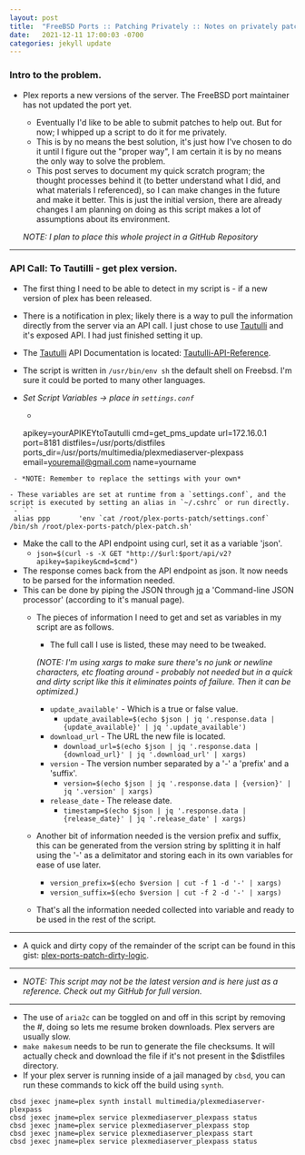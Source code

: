 ```yaml
---
layout: post
title:  "FreeBSD Ports :: Patching Privately :: Notes on privately patching ports"
date:   2021-12-11 17:00:03 -0700
categories: jekyll update
---
```

### Intro to the problem.
- Plex reports a new versions of the server. The FreeBSD port maintainer has not updated the port yet.
  - Eventually I'd like to be able to submit patches to help out. But for now; I whipped up a script to do it for me privately.
  - This is by no means the best solution, it's just how I've chosen to do it until I figure out the "proper way", I am certain it is by no means the only way to solve the problem.
  - This post serves to document my quick scratch program; the thought processes behind it (to better understand what I did, and what materials I referenced), so I can make changes in the future and make it better. This is just the initial version, there are already changes I am planning on doing as this script makes a lot of assumptions about its environment.

  *NOTE: I plan to place this whole project in a GitHub Repository*

---

### API Call: To Tautilli - get plex version.

- The first thing I need to be able to detect in my script is - if a new version of plex has been released.
 - There is a notification in plex; likely there is a way to pull the information directly from the server via an API call. I just chose to use [Tautulli] and it's exposed API. I had just finished setting it up.
 - The [Tautulli] API Documentation is located: [Tautulli-API-Reference].
 - The script is written in `/usr/bin/env sh` the default shell on Freebsd. I'm sure it could be ported to many other languages.


- *Set Script Variables -> place in `settings.conf`*
  - ```
  apikey=yourAPIKEYtoTautulli
  cmd=get_pms_update
  url=172.16.0.1
  port=8181
  distfiles=/usr/ports/distfiles
  ports_dir=/usr/ports/multimedia/plexmediaserver-plexpass
  email=youremail@gmail.com
  name=yourname
 ```
  - *NOTE: Remember to replace the settings with your own*

- These variables are set at runtime from a `settings.conf`, and the script is executed by setting an alias in `~/.cshrc` or run directly.
  - ```
  alias ppp       'env `cat /root/plex-ports-patch/settings.conf` /bin/sh /root/plex-ports-patch/plex-patch.sh'
  ```

- Make the call to the API endpoint using curl, set it as a variable 'json'.
  - `json=$(curl -s -X GET "http://$url:$port/api/v2?apikey=$apikey&cmd=$cmd")`
- The response comes back from the API endpoint as json. It now needs to be parsed for the information needed.
- This can be done by piping the JSON through [jq] a 'Command-line JSON processor' (according to it's manual page).
  - The pieces of information I need to get and set as variables in my script are as follows.
    - The full call I use is listed, these may need to be tweaked.

    *(NOTE: I'm using xargs to make sure there's no junk or newline characters, etc floating around - probably not needed but in a quick and dirty script like this it eliminates points of failure. Then it can be optimized.)*
    - `update_available'` - Which is a true or false value.
      - `update_available=$(echo $json | jq '.response.data | {update_available}' | jq '.update_available')`
    - `download_url` - The URL the new file is located.
      - `download_url=$(echo $json | jq '.response.data | {download_url}' | jq '.download_url' | xargs)`
    - `version` - The version number separated by a '-' a 'prefix' and a 'suffix'.
      - `version=$(echo $json | jq '.response.data | {version}' | jq '.version' | xargs)`
    - `release_date` - The release date.
      -  `timestamp=$(echo $json | jq '.response.data | {release_date}' | jq '.release_date' | xargs)`
  - Another bit of information needed is the version prefix and suffix, this can be generated from the version string by splitting it in half using the '-' as a delimitator and storing each in its own variables for ease of use later.
    - `version_prefix=$(echo $version | cut -f 1 -d '-' | xargs)`
    - `version_suffix=$(echo $version | cut -f 2 -d '-' | xargs)`
  - That's all the information needed collected into variable and ready to be used in the rest of the script.
---
- A quick and dirty copy of the remainder of the script can be found in this gist: [plex-ports-patch-dirty-logic].
---
- *NOTE: This script may not be the latest version and is here just as a reference. Check out my GitHub for full version.*
---
- The use of `aria2c` can be toggled on and off in this script by removing the #, doing so lets me resume broken downloads. Plex servers are usually slow.
- `make makesum` needs to be run to generate the file checksums. It will actually check and download the file if it's not present in the $distfiles directory.
- If your plex server is running inside of a jail managed by `cbsd`, you can run these commands to kick off the build using `synth`.
```
cbsd jexec jname=plex synth install multimedia/plexmediaserver-plexpass
cbsd jexec jname=plex service plexmediaserver_plexpass status
cbsd jexec jname=plex service plexmediaserver_plexpass stop
cbsd jexec jname=plex service plexmediaserver_plexpass start
cbsd jexec jname=plex service plexmediaserver_plexpass status
```

[jq]: https://stedolan.github.io/jq/
[plex-ports-patch-dirty-logic]: https://gist.github.com/cjemorton/a5332b6b6e71b4806a01bb63d39a0d29
[Tautulli]: https://tautulli.com/
[Tautulli-API-Reference]: https://github.com/Tautulli/Tautulli/wiki/Tautulli-API-Reference
